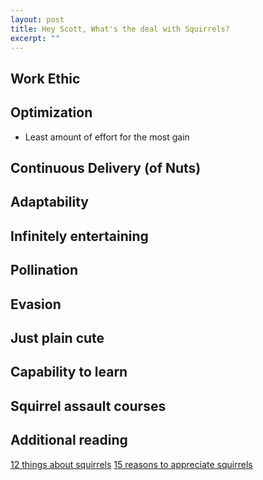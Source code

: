 ```yaml
---
layout: post
title: Hey Scott, What's the deal with Squirrels?
excerpt: ""
---
```


## Work Ethic
## Optimization 
* Least amount of effort for the most gain
## Continuous Delivery (of Nuts)
## Adaptability
## Infinitely entertaining
## Pollination
## Evasion
## Just plain cute
## Capability to learn
## Squirrel assault courses
## Additional reading
[12 things about squirrels](http://toddmitchellbooks.com/twelve-things-about-squirrels-that-will-blow-your-mind/)
[15 reasons to appreciate squirrels](http://mentalfloss.com/article/524606/15-reasons-you-should-appreciate-squirrels)